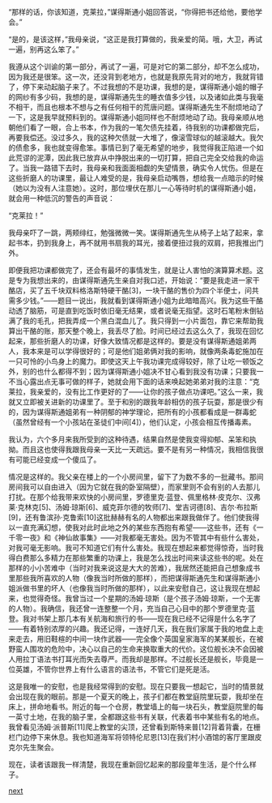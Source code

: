 
“那样的话，你该知道，克莱拉，”谋得斯通小姐回答说，“你得把书还给他，要他学会。”

“是的，是该这样，”我母亲说，“这正是我打算做的，我亲爱的简。哦，大卫，再试一遍，别再这么笨了。”

我遵从这个训谕的第一部分，再试了一遍，可是对它的第二部分，却不怎么成功，因为我还是很笨。这一次，还没背到老地方，也就是我原先背对的地方，我就背错了，停下来动起脑子来了。不过我想的不是功课，我想的是，谋得斯通小姐的帽子的网纱有多少码，我想的是，谋得斯通先生的睡衣值多少钱，以及诸如此类与我毫不相干，而且也根本不想与之有任何相干的荒唐问题。谋得斯通先生不耐烦地动了一下，这是我早就预料到的。谋得斯通小姐同样也不耐烦地动了动。我母亲顺从地朝他们看了一眼，合上书本，作为我的一笔欠债先挂着，待我别的功课都做完后，再要我偿还。没过多久，我的这种欠债就一大堆了，像滚雪球似的越滚越大。我欠的债愈多，我也就变得愈笨。事情已到了毫无希望的地步，我觉得我正陷进一个如此荒谬的泥潭，因此我已放弃从中挣脱出来的一切打算，把自己完全交给我的命运了。当我一路错下去时，我母亲和我面面相觑的失望情景，确实令人忧伤。但是在这些折磨人的功课里，最让人难受的是，我母亲启动嘴唇，想给我一点暗示的时候（她以为没有人注意她）。这时，那位埋伏在那儿一心等待时机的谋得斯通小姐，就会用一种低沉的警告的声音说：

“克莱拉！”

我母亲吓了一跳，两颊绯红，勉强微微一笑。谋得斯通先生从椅子上站了起来，拿起书本，扔到我身上，再不就用书扇我的耳光，接着便扭过我的双肩，把我推出门外。

即便我把功课都做完了，还会有最坏的事情发生，就是让人害怕的演算算术题。这是专为我想出来的，由谋得斯通先生亲自对我口述，开始说：“要是我走进一家干酪店，买了五千块双料格洛斯特硬干酪[3]，一块干酪的售价为四个半便士，问共需多少钱。”——题目一说出，我就看到谋得斯通小姐为此暗暗高兴。我为这些干酪动透了脑筋，可是直到吃饭时依旧毫无结果，或者说毫无指望。这时石笔粉末倒钻满了我的毛孔，把我弄成一个黑白混血儿了。我只得到一小片面包，靠它来帮助我算出干酪的账，那天整个晚上，我丢尽了脸。时间已经过去这么久了，我现在回忆起来，那些折磨人的功课，好像大致情况都是这样的。要是没有谋得斯通姐弟两人，我本来是可以学得很好的；可是他们姐弟俩对我的影响，就像两条毒蛇施加在一只可怜的小鸟身上的魔力。即使这天上午我功课完成得较好，除了让吃一顿饭之外，别的也什么都得不到；因为谋得斯通小姐决不甘心看到我没有功课；只要我一不当心露出点无事可做的样子，她就会用下面的话来唤起她弟弟对我的注意：“克莱拉，我亲爱的，没有比工作更好的了——让你的孩子做点功课吧。”这么一来，我就又立即被关进新的功课里了。至于和别的跟我年龄相仿的孩子玩耍，那是很少有的，因为谋得斯通姐弟有一种阴郁的神学理论，把所有的小孩都看成是一群毒蛇（虽然曾经有一个小孩站在圣徒们中间[4]），他们认定，小孩会相互传播毒素。

我认为，六个多月来我所受到的这种待遇，结果自然是使我变得抑郁、呆笨和执拗。而且这也使得我跟我母亲一天比一天疏远。要不是有另一种情况，我相信我很有可能已经变成一个傻瓜了。

情况是这样的。我父亲在楼上的一个小房间里，留下了为数不多的一批藏书。那间房间我可以自由进入（因为它就在我的卧室隔壁），而家里则不会有别的人去那儿打扰。在那个给我带来欢快的小房间里，罗德里克·蓝登、佩里格林·皮克尔、汉弗莱·克林克[5]、汤姆·琼斯[6]、威克菲尔德的牧师[7]、堂吉诃德[8]、吉尔·布拉斯[9]，还有鲁滨孙·克鲁索[10]这批赫赫有名的人物都出来跟我做伴了。他们使我得以一直充满幻想，使我对此时此地之外的某些东西抱有希望——这些书，还有《一千零一夜》和《神仙故事集》——对我都毫无害处。因为不管其中有些什么害处，对我可毫无影响。我可不知道它们有什么害处。我现在想起来都觉得惊奇，当时我得白费那么多精力在那些繁重的功课上，我是怎么找出时间来读这些书的呢。处在那样的小小苦难中（当时对我来说这是大大的苦难），我居然还能把自己想象成书里那些我所喜欢的人物（像我当时所做的那样），而把谋得斯通先生和谋得斯通小姐派做书里的坏人（也像我当时所做的那样），以此来安慰自己，这让我现在想起来，也觉得奇怪。我曾当过一个星期的汤姆·琼斯（是个孩子汤姆·琼斯，一个无害的人物）。我确信，我还曾一连整整一个月，充当自己心目中的那个罗德里克·蓝登。我对书架上那几本有关航海和旅行的书——现在我已经不记得是什么名字了——有着特别浓厚的兴趣。我还记得，一连好几天，我在我们家属于我的地盘上走来走去，用旧鞋楦的中间一块作武器——完全像个英国皇家海军的某某舰长，在被野蛮人围攻的危险中，决心以自己的生命来换取重大的代价。这位舰长决不会因被人用拉丁语法书打耳光而失去尊严。而我却是那样。不过舰长还是舰长，毕竟是一位英雄，不管你世界上有什么语言的语法书，不管它们是死是活。

这是我唯一的安慰，也是我经常得到的安慰。现在只要我一想起它，当时的情景就会出现在我的眼前。那是一个夏天的晚上，孩子们都在教堂庭院里玩耍，我却坐在床上，拼命地看书。附近的每一个仓房，教堂墙上的每一块石头，教堂庭院里的每一英寸土地，在我的脑子里，全都跟这些书有关联，代表着书中某些有名的地点。我曾看见汤姆·派普斯[11]爬上教堂的尖顶，还曾看到斯特来普[12]背着背囊，在栅栏门边停下来休息。我也知道海军将领特伦尼恩[13]在我们村小酒馆的客厅里跟皮克尔先生聚会。

现在，读者该跟我一样清楚，我现在重新回忆起来的那段童年生活，是个什么样子。

[next](page61.md)